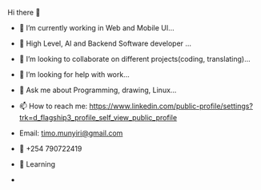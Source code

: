 Hi there 👋

- 🔭 I’m currently working in Web and Mobile UI...

- 🌱 High Level, AI and Backend Software developer ...

- 👯 I’m looking to collaborate on different projects(coding, translating)...

- 🤔 I’m looking for help with work...

- 💬 Ask me about Programming, drawing, Linux...

- 📫 How to reach me: https://www.linkedin.com/public-profile/settings?trk=d_flagship3_profile_self_view_public_profile

- Email: timo.munyiri@gmail.com

- 📱 +254 790722419
  
- 📖 Learning

- 
